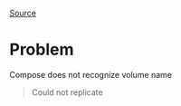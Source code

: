 [Source](https://forums.docker.com/t/service-nginx-refers-to-undefined-volume-www-data-invalid-compose-project/144466)

# Problem
Compose does not recognize volume name
> Could not replicate